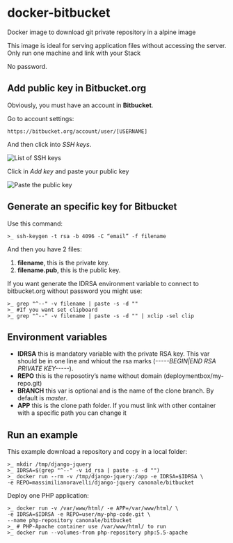 # docker-bitbucket

Docker image to download git private repository in a alpine image

This image is ideal for serving application files without accessing the server. 
Only run one machine and link with your Stack

No password.


## Add public key in Bitbucket.org

Obviously, you must have an account in **Bitbucket**.

Go to account settings:

    https://bitbucket.org/account/user/[USERNAME]

And then click into *SSH keys*.

![List of SSH keys][1]

Click in *Add key* and paste your public key

![Paste the public key][2]


## Generate an specific key for Bitbucket

Use this command:

    >_ ssh-keygen -t rsa -b 4096 -C “email” -f filename

And then you have 2 files:

1. **filename**, this is the private key.
2. **filename.pub**, this is the public key.

If you want generate the IDRSA environment variable to connect to bitbucket.org without password
you might use:

    >_ grep "^--" -v filename | paste -s -d ""
    >_ #If you want set clipboard
    >_ grep "^--" -v filename | paste -s -d "" | xclip -sel clip 


## Environment variables

- **IDRSA** this is mandatory variable with the private RSA key. This var should be 
in one line and whiout the rsa marks (*-----BEGIN|END RSA PRIVATE KEY-----*).
- **REPO** this is the reposotiry’s name without domain (deploymentbox/my-repo.git)
- **BRANCH** this var is optional and is the name of the clone branch. By default is *master*.
- **APP** this is the clone path folder. If you must link with other container with a specific path you can change it

## Run an example

This example download a repository and copy in a local folder:

    >_ mkdir /tmp/django-jquery 
    >_ IDRSA=$(grep "^--" -v id_rsa | paste -s -d "")
    >_ docker run --rm -v /tmp/django-jquery:/app -e IDRSA=$IDRSA \
    -e REPO=massimilianoravelli/django-jquery canonale/bitbucket 

Deploy one PHP application:

    >_ docker run -v /var/www/html/ -e APP=/var/www/html/ \
    -e IDRSA=$IDRSA -e REPO=user/my-php-code.git \
    --name php-repository canonale/bitbucket 
    >_ # PHP-Apache container use /var/www/html/ to run 
    >_ docker run --volumes-from php-repository php:5.5-apache





[1]: https://s3-us-west-2.amazonaws.com/blog-canonale/settings.png
[2]: https://s3-us-west-2.amazonaws.com/blog-canonale/key.png
